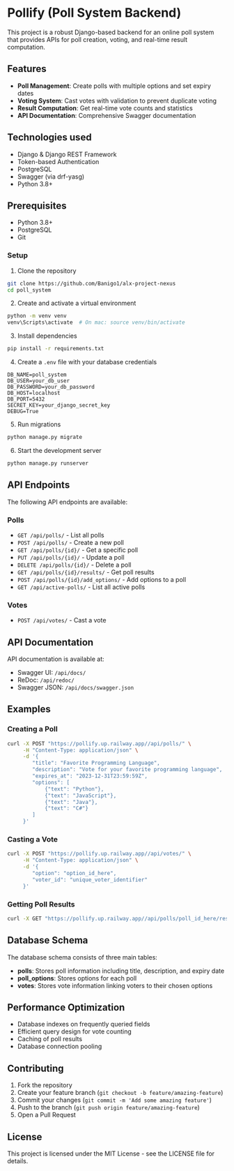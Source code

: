 # Pollify (Poll System Backend) 
  This project is a robust Django-based backend for an online poll system that provides APIs for poll creation, voting, and real-time result computation.

## Features

- **Poll Management**: Create polls with multiple options and set expiry dates
- **Voting System**: Cast votes with validation to prevent duplicate voting
- **Result Computation**: Get real-time vote counts and statistics
- **API Documentation**: Comprehensive Swagger documentation

## Technologies used

- Django & Django REST Framework
- Token-based Authentication
- PostgreSQL
- Swagger (via drf-yasg)
- Python 3.8+

## Prerequisites

- Python 3.8+
- PostgreSQL
- Git

### Setup

1. Clone the repository

```bash
git clone https://github.com/Banigo1/alx-project-nexus
cd poll_system
```

2. Create and activate a virtual environment

```bash
python -m venv venv
venv\Scripts\activate  # On mac: source venv/bin/activate   
```

3. Install dependencies

```bash
pip install -r requirements.txt
```

4. Create a `.env` file with your database credentials

```
DB_NAME=poll_system
DB_USER=your_db_user
DB_PASSWORD=your_db_password
DB_HOST=localhost
DB_PORT=5432
SECRET_KEY=your_django_secret_key
DEBUG=True
```

5. Run migrations

```bash
python manage.py migrate
```

6. Start the development server

```bash
python manage.py runserver
```


## API Endpoints


The following API endpoints are available:

### Polls

- `GET /api/polls/` - List all polls
- `POST /api/polls/` - Create a new poll
- `GET /api/polls/{id}/` - Get a specific poll
- `PUT /api/polls/{id}/` - Update a poll
- `DELETE /api/polls/{id}/` - Delete a poll
- `GET /api/polls/{id}/results/` - Get poll results
- `POST /api/polls/{id}/add_options/` - Add options to a poll
- `GET /api/active-polls/` - List all active polls

### Votes

- `POST /api/votes/` - Cast a vote

## API Documentation

API documentation is available at:

- Swagger UI: `/api/docs/`
- ReDoc: `/api/redoc/`
- Swagger JSON: `/api/docs/swagger.json`

## Examples

### Creating a Poll

```bash
curl -X POST "https://pollify.up.railway.app//api/polls/" \
     -H "Content-Type: application/json" \
     -d '{
        "title": "Favorite Programming Language",
        "description": "Vote for your favorite programming language",
        "expires_at": "2023-12-31T23:59:59Z",
        "options": [
            {"text": "Python"},
            {"text": "JavaScript"},
            {"text": "Java"},
            {"text": "C#"}
        ]
     }'
```

### Casting a Vote

```bash
curl -X POST "https://pollify.up.railway.app//api/votes/" \
     -H "Content-Type: application/json" \
     -d '{
        "option": "option_id_here",
        "voter_id": "unique_voter_identifier"
     }'
```

### Getting Poll Results

```bash
curl -X GET "https://pollify.up.railway.app//api/polls/poll_id_here/results/"
```

## Database Schema

The database schema consists of three main tables:

- **polls**: Stores poll information including title, description, and expiry date
- **poll_options**: Stores options for each poll
- **votes**: Stores vote information linking voters to their chosen options

## Performance Optimization

- Database indexes on frequently queried fields
- Efficient query design for vote counting
- Caching of poll results
- Database connection pooling

## Contributing

1. Fork the repository
2. Create your feature branch (`git checkout -b feature/amazing-feature`)
3. Commit your changes (`git commit -m 'Add some amazing feature'`)
4. Push to the branch (`git push origin feature/amazing-feature`)
5. Open a Pull Request

## License

This project is licensed under the MIT License - see the LICENSE file for details.
